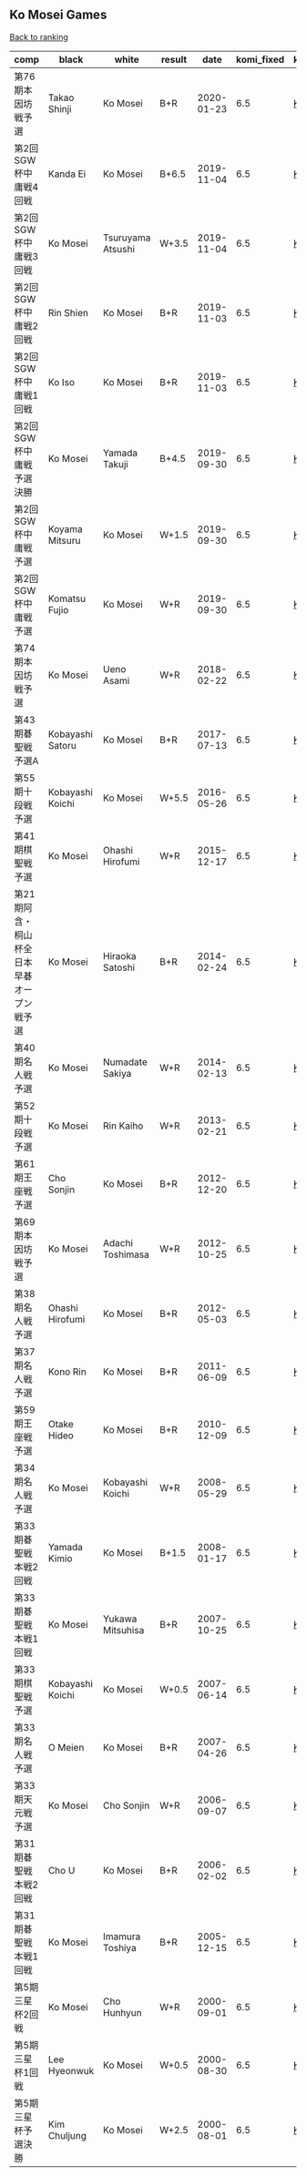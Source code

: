 ## Ko Mosei Games

[Back to ranking](index.md)




| **comp** | **black** | **white** | **result** | **date** | **komi_fixed** | **kifu** | 
| --- | --- | --- | --- | --- | --- | --- |
| 第76期本因坊戦予選 | Takao Shinji | Ko Mosei | B+R | 2020-01-23 | 6.5 | [Kifu](https://kifudepot.net/kifucontents.php?id=6IMnlg3CXTs6QtpTEpv0qg%3D%3D) | 
| 第2回SGW杯中庸戦4回戦 | Kanda Ei | Ko Mosei | B+6.5 | 2019-11-04 | 6.5 | [Kifu](https://kifudepot.net/kifucontents.php?id=BTn2ZR9SPV26%2B8n9dYGm1Q%3D%3D) | 
| 第2回SGW杯中庸戦3回戦 | Ko Mosei | Tsuruyama Atsushi | W+3.5 | 2019-11-04 | 6.5 | [Kifu](https://kifudepot.net/kifucontents.php?id=QJrXOBnVcPAJpeJYYWJQvQ%3D%3D) | 
| 第2回SGW杯中庸戦2回戦 | Rin Shien | Ko Mosei | B+R | 2019-11-03 | 6.5 | [Kifu](https://kifudepot.net/kifucontents.php?id=rLkwR8SiIr4NxaIfTZ8vAQ%3D%3D) | 
| 第2回SGW杯中庸戦1回戦 | Ko Iso | Ko Mosei | B+R | 2019-11-03 | 6.5 | [Kifu](https://kifudepot.net/kifucontents.php?id=ykEyRgB8SxyTJO4G5Bs81Q%3D%3D) | 
| 第2回SGW杯中庸戦予選決勝 | Ko Mosei | Yamada Takuji | B+4.5 | 2019-09-30 | 6.5 | [Kifu](https://kifudepot.net/kifucontents.php?id=PNVhlG4KVpPhc3QOn73VMA%3D%3D) | 
| 第2回SGW杯中庸戦予選 | Koyama Mitsuru | Ko Mosei | W+1.5 | 2019-09-30 | 6.5 | [Kifu](https://kifudepot.net/kifucontents.php?id=GuG4Zi7gnfukgICq1hlaHQ%3D%3D) | 
| 第2回SGW杯中庸戦予選 | Komatsu Fujio | Ko Mosei | W+R | 2019-09-30 | 6.5 | [Kifu](https://kifudepot.net/kifucontents.php?id=VoYOdzywda%2BIOM8QJlbD%2FQ%3D%3D) | 
| 第74期本因坊戦予選 | Ko Mosei | Ueno Asami | W+R | 2018-02-22 | 6.5 | [Kifu](https://kifudepot.net/kifucontents.php?id=XcMZoi%2FKjOEOdnEpX%2FQBTw%3D%3D) | 
| 第43期碁聖戦　予選A | Kobayashi Satoru | Ko Mosei | B+R | 2017-07-13 | 6.5 | [Kifu](https://kifudepot.net/kifucontents.php?id=NFpAeVr6xEjWocZJtqak%2BA%3D%3D) | 
| 第55期十段戦予選 | Kobayashi Koichi | Ko Mosei | W+5.5 | 2016-05-26 | 6.5 | [Kifu](https://kifudepot.net/kifucontents.php?id=0L5XBaR6ZpifBeaOt4yYSA%3D%3D) | 
| 第41期棋聖戦予選 | Ko Mosei | Ohashi Hirofumi | W+R | 2015-12-17 | 6.5 | [Kifu](https://kifudepot.net/kifucontents.php?id=f3gp2h3OERi1RCgKDw3J%2FQ%3D%3D) | 
| 第21期阿含・桐山杯全日本早碁オープン戦予選 | Ko Mosei | Hiraoka Satoshi | B+R | 2014-02-24 | 6.5 | [Kifu](https://kifudepot.net/kifucontents.php?id=g4bKLTQE1sWh055CBxfGvQ%3D%3D) | 
| 第40期名人戦予選 | Ko Mosei | Numadate Sakiya | W+R | 2014-02-13 | 6.5 | [Kifu](https://kifudepot.net/kifucontents.php?id=jxfjCLrq3se0utf3OvILLw%3D%3D) | 
| 第52期十段戦予選 | Ko Mosei | Rin Kaiho | W+R | 2013-02-21 | 6.5 | [Kifu](https://kifudepot.net/kifucontents.php?id=OEz%2F4HfN3PLNuUHUJSbZgw%3D%3D) | 
| 第61期王座戦予選 | Cho Sonjin | Ko Mosei | B+R | 2012-12-20 | 6.5 | [Kifu](https://kifudepot.net/kifucontents.php?id=njatWZIEFlU%2Fn0FXrq98TQ%3D%3D) | 
| 第69期本因坊戦予選 | Ko Mosei | Adachi Toshimasa | W+R | 2012-10-25 | 6.5 | [Kifu](https://kifudepot.net/kifucontents.php?id=s9NUHNzYZXUjYKM5PiE28Q%3D%3D) | 
| 第38期名人戦予選 | Ohashi Hirofumi | Ko Mosei | B+R | 2012-05-03 | 6.5 | [Kifu](https://kifudepot.net/kifucontents.php?id=RPuvDiTUNS8HT47tcLpQYw%3D%3D) | 
| 第37期名人戦予選 | Kono Rin | Ko Mosei | B+R | 2011-06-09 | 6.5 | [Kifu](https://kifudepot.net/kifucontents.php?id=g2tajS14AmjiChNeqDCsMg%3D%3D) | 
| 第59期王座戦予選 | Otake Hideo | Ko Mosei | B+R | 2010-12-09 | 6.5 | [Kifu](https://kifudepot.net/kifucontents.php?id=EWtGssLL%2BwtoyuJ3a3Et%2Bg%3D%3D) | 
| 第34期名人戦予選 | Ko Mosei | Kobayashi Koichi | W+R | 2008-05-29 | 6.5 | [Kifu](https://kifudepot.net/kifucontents.php?id=56k73xLSWLbSTx4teCwB%2BQ%3D%3D) | 
| 第33期碁聖戦本戦2回戦 | Yamada Kimio | Ko Mosei | B+1.5 | 2008-01-17 | 6.5 | [Kifu](https://kifudepot.net/kifucontents.php?id=hdF8RFV3WTP5uYzLCZyzgg%3D%3D) | 
| 第33期碁聖戦本戦1回戦 | Ko Mosei | Yukawa Mitsuhisa | B+R | 2007-10-25 | 6.5 | [Kifu](https://kifudepot.net/kifucontents.php?id=2K2wTkq8ebDck4T4Tb1pMw%3D%3D) | 
| 第33期棋聖戦予選 | Kobayashi Koichi | Ko Mosei | W+0.5 | 2007-06-14 | 6.5 | [Kifu](https://kifudepot.net/kifucontents.php?id=D9nUeDIArZBihXAHVLPeRw%3D%3D) | 
| 第33期名人戦予選 | O Meien | Ko Mosei | B+R | 2007-04-26 | 6.5 | [Kifu](https://kifudepot.net/kifucontents.php?id=eWpxoYnTppTeNIbV%2BuFJKQ%3D%3D) | 
| 第33期天元戦予選 | Ko Mosei | Cho Sonjin | W+R | 2006-09-07 | 6.5 | [Kifu](https://kifudepot.net/kifucontents.php?id=weVz0mgBeLjEpmSCNteuuw%3D%3D) | 
| 第31期碁聖戦本戦2回戦 | Cho U | Ko Mosei | B+R | 2006-02-02 | 6.5 | [Kifu](https://kifudepot.net/kifucontents.php?id=OPXGkL2E%2BD05kgatTHGzJA%3D%3D) | 
| 第31期碁聖戦本戦1回戦 | Ko Mosei | Imamura Toshiya | B+R | 2005-12-15 | 6.5 | [Kifu](https://kifudepot.net/kifucontents.php?id=unP4hbzgUw0RfxVZPAkwQg%3D%3D) | 
| 第5期三星杯2回戦 | Ko Mosei | Cho Hunhyun | W+R | 2000-09-01 | 6.5 | [Kifu](https://kifudepot.net/kifucontents.php?id=%2B952wsHHOZ9R8J987CYVCA%3D%3D) | 
| 第5期三星杯1回戦 | Lee Hyeonwuk | Ko Mosei | W+0.5 | 2000-08-30 | 6.5 | [Kifu](https://kifudepot.net/kifucontents.php?id=jI5DMxS9%2BBwqinbc3VShgw%3D%3D) | 
| 第5期三星杯予選決勝 | Kim Chuljung | Ko Mosei | W+2.5 | 2000-08-01 | 6.5 | [Kifu](https://kifudepot.net/kifucontents.php?id=2hvOJsISXcMBXEDReQ4tDw%3D%3D) |




